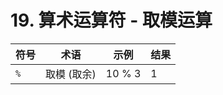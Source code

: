 # 19. 算术运算符 - 取模运算

| 符号 | 术语 | 示例 | 结果 |
| ---- | ---- | ---- | ---- |
| `%` | 取模 (取余) | 10 % 3 | 1 |